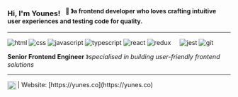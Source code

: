 ### Hi, I'm Younes! &nbsp;&nbsp;<sup>👾 &#12299;a frontend developer who loves crafting intuitive user experiences and testing code for quality.</sup>

---

![html](https://img.shields.io/badge/HTML5-E34F26?style=for-the-badge&logo=html5&logoColor=white)
![css](https://img.shields.io/badge/CSS3-1572B6?style=for-the-badge&logo=css3&logoColor=white)
![javascript](https://img.shields.io/badge/JavaScript-F7DF1E?style=for-the-badge&logo=javascript&logoColor=black)
![typescript](https://img.shields.io/badge/TypeScript-007ACC?style=for-the-badge&logo=typescript&logoColor=white)
![react](https://img.shields.io/badge/React-20232A?style=for-the-badge&logo=react&logoColor=61DAFB)
![redux](https://img.shields.io/badge/Redux-593D88?style=for-the-badge&logo=redux&logoColor=white)
&nbsp;&nbsp;&nbsp;
![jest](https://img.shields.io/badge/Jest-323330?style=for-the-badge&logo=Jest&logoColor=white)
![git](https://img.shields.io/badge/GIT-E44C30?style=for-the-badge&logo=git&logoColor=white)
&nbsp;&nbsp;&nbsp;

**Senior Frontend Engineer** &#12299;_specialised in building user-friendly frontend solutions_
<br/>

---

<a href="https://linkedin.com/in/yunesco">
  <img align="left" alt="Younes's LinkedIn" width="20px" src="https://simpleicons.now.sh/linkedin/495f7e" />
</a>
| Website: [https://yunes.co](https://yunes.co)</sub>
